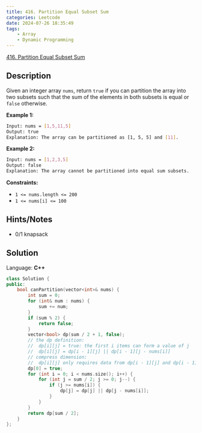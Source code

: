 ```yaml
---
title: 416. Partition Equal Subset Sum
categories: Leetcode
date: 2024-07-26 18:35:49
tags:
    - Array
    - Dynamic Programming
---
```


[416. Partition Equal Subset Sum](https://leetcode.com/problems/partition-equal-subset-sum/description/)

## Description

Given an integer array `nums`, return `true` if you can partition the array into two subsets such that the sum of the elements in both subsets is equal or `false` otherwise.

**Example 1:**

```bash
Input: nums = [1,5,11,5]
Output: true
Explanation: The array can be partitioned as [1, 5, 5] and [11].
```

**Example 2:**

```bash
Input: nums = [1,2,3,5]
Output: false
Explanation: The array cannot be partitioned into equal sum subsets.
```

**Constraints:**

- `1 <= nums.length <= 200`
- `1 <= nums[i] <= 100`

## Hints/Notes

- 0/1 knapsack

## Solution

Language: **C++**

```C++
class Solution {
public:
    bool canPartition(vector<int>& nums) {
        int sum = 0;
        for (int& num : nums) {
            sum += num;
        }
        if (sum % 2) {
            return false;
        }
        vector<bool> dp(sum / 2 + 1, false);
        // the dp definition:
        //  dp[i][j] = true: the first i items can form a value of j
        //  dp[i][j] = dp[i - 1][j] || dp[i - 1][j - nums[i]]
        // compress dimension:
        //  dp[i][j] only requires data from dp[i - 1][j] and dp[i - 1][j - nums[i]]
        dp[0] = true;
        for (int i = 0; i < nums.size(); i++) {
            for (int j = sum / 2; j >= 0; j--) {
                if (j >= nums[i]) {
                    dp[j] = dp[j] || dp[j - nums[i]];
                }
            }
        }
        return dp[sum / 2];
    }
};
```
